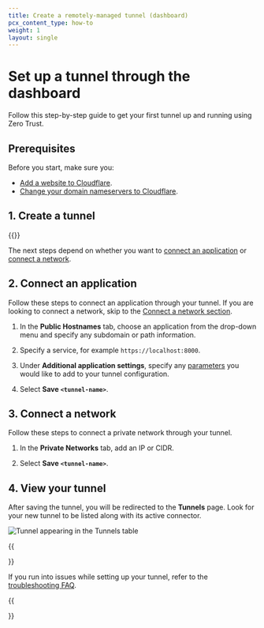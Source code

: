```yaml
---
title: Create a remotely-managed tunnel (dashboard)
pcx_content_type: how-to
weight: 1
layout: single
---
```


# Set up a tunnel through the dashboard

Follow this step-by-step guide to get your first tunnel up and running using Zero Trust.

## Prerequisites

Before you start, make sure you:

- [Add a website to Cloudflare](/fundamentals/setup/account-setup/add-site/).
- [Change your domain nameservers to Cloudflare](/dns/zone-setups/full-setup/setup/).

## 1. Create a tunnel

{{<render file="tunnel/_create-tunnel.md" productFolder="cloudflare-one">}}

The next steps depend on whether you want to [connect an application](#2-connect-an-application) or [connect a network](#3-connect-a-network).

## 2. Connect an application

Follow these steps to connect an application through your tunnel. If you are looking to connect a network, skip to the [Connect a network section](#3-connect-a-network).

1. In the **Public Hostnames** tab, choose an application from the drop-down menu and specify any subdomain or path information.

2. Specify a service, for example `https://localhost:8000`.

3. Under **Additional application settings**, specify any [parameters](/cloudflare-one/connections/connect-networks/configure-tunnels/origin-configuration/) you would like to add to your tunnel configuration.

4. Select **Save `<tunnel-name>`**.

## 3. Connect a network

Follow these steps to connect a private network through your tunnel.

1. In the **Private Networks** tab, add an IP or CIDR.

2. Select **Save `<tunnel-name>`**.

## 4. View your tunnel

After saving the tunnel, you will be redirected to the **Tunnels** page. Look for your new tunnel to be listed along with its active connector.

![Tunnel appearing in the Tunnels table](/images/cloudflare-one/connections/connect-apps/tunnel-table.png)

{{<Aside type="note" header="Troubleshooting">}}

If you run into issues while setting up your tunnel, refer to the [troubleshooting FAQ](/cloudflare-one/faq/cloudflare-tunnels-faq/#how-can-i-troubleshoot-a-tunnel-that-was-configured-from-zero-trust).

{{</Aside>}}
